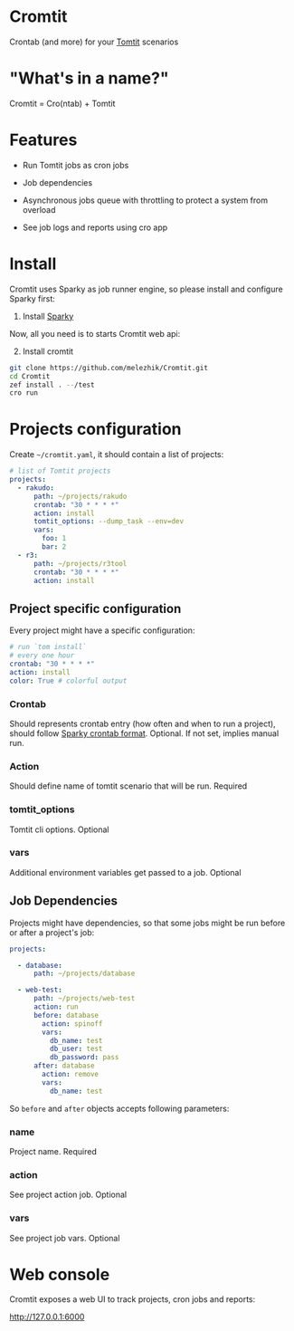 # Cromtit

Crontab (and more) for your [Tomtit](https://github.com/melezhik/Tomtit) scenarios

# "What's in a name?"

Cromtit =  Cro(ntab) + Tomtit 

# Features

* Run Tomtit jobs as cron jobs

* Job dependencies 

* Asynchronous jobs queue with throttling 
to protect a system from overload

* See job logs and reports using cro app

# Install

Cromtit uses Sparky as job runner engine, so please install
and configure Sparky first:

1. Install [Sparky](https://github.com/melezhik/sparky#installation)

Now, all you need is to starts Cromtit web api:

2. Install cromtit

```bash
git clone https://github.com/melezhik/Cromtit.git
cd Cromtit
zef install . --/test
cro run
```

# Projects configuration

Create `~/cromtit.yaml`, it should contain a list of projects:

```yaml
# list of Tomtit projects
projects:
  - rakudo:
      path: ~/projects/rakudo
      crontab: "30 * * * *"
      action: install
      tomtit_options: --dump_task --env=dev
      vars: 
        foo: 1
        bar: 2
  - r3:
      path: ~/projects/r3tool
      crontab: "30 * * * *"
      action: install
```

## Project specific configuration

Every project might have a specific configuration:

```yaml
# run `tom install`
# every one hour
crontab: "30 * * * *"
action: install
color: True # colorful output
```

### Crontab

Should represents crontab entry (how often and when to run a project), should
follow [Sparky crontab format](https://github.com/melezhik/sparky#run-by-cron). 
Optional. If not set, implies manual run.

### Action

Should define name of tomtit scenario that will be run. Required
 
### tomtit_options

Tomtit cli options. Optional

### vars

Additional environment variables get passed to a job. Optional

## Job Dependencies

Projects might have dependencies, so that some jobs might be run before or after
a project's job:


```yaml
projects:

  - database:
      path: ~/projects/database

  - web-test:
      path: ~/projects/web-test
      action: run
      before: database
        action: spinoff
        vars:
          db_name: test
          db_user: test
          db_password: pass
      after: database
        action: remove 
        vars:
          db_name: test
```

So `before` and `after` objects accepts following parameters:

### name

Project name. Required

### action

See project action job. Optional

### vars

See project job vars. Optional

# Web console

Cromtit exposes a web UI to track projects, cron jobs and reports:

http://127.0.0.1:6000
